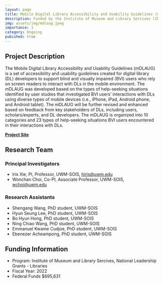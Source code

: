 ```yaml
---
layout: page
title: Mobile Digital Library Accessibility and Usability Guidelines (mDLAUG)
description: Funded by the Institute of Museum and Library Sercives (IMLS)  to develop guidelines for building digitial libraries for blind and visually impaired users. 2022–2024 ($695,631)
img: assets/img/mdlaug.jpeg
importance: 1
category: Ongoing
pubished: true
---
```


<h2>Project Description</h2>
The Mobile Digital Library Accessibility and Usability Guidelines (mDLAUG) is a set of accessibility and usability guidelines created for digital library (DL) developers to support blind and visually impaired (BVI) users who rely on screen readers to interact with DLs in the mobile environment. The mDLAUG was developed based on the types of help-seeking situations identified by user studies that investigated BVI users’ interactions with DLs using diverse types of mobile devices (i.e., iPhone, iPad, Android phone, and Android tablet). The mDLAUG will be further revised and enhanced based on feedback from key stakeholders of DLs, including users, scholars/experts, and DL developers. The mDLAUG is organized into 10 categories and 23 types of help-seeking situations BVI users encountered in their interactions with DLs.

<b><a href="https://sites.uwm.edu/mdlaug/home/">Project Site</a></b>

<h2>Research Team</h2>
<h3>Principal Investigators</h3>

- Iris Xie, PI, Professor, UWM-SOIS, hiris@uwm.edu
- Wonchan Choi, Co-PI, Associate Professor, UWM-SOIS, wchoi@uwm.edu

<h3>Research Assistants</h3>

- Shengang Wang, PhD student, UWM-SOIS
- Hyun Seung Lee, PhD student, UWM-SOIS
- Bo Hyun Hong, PhD student, UWM-SOIS
- Ning Chiao Wang, PhD student, UWM-SOIS
- Emmanuel Kwame Cudjoe, PhD student, UWM-SOIS
- Ebenezer Acheampong, PhD student, UWM-SOIS

<h2>Funding Information</h2>

- Program: Institute of Museum and Library Sercives, National Leadership Grants - Libraries 
- Fiscal Year: 2022
- Federal Funds $695,631
